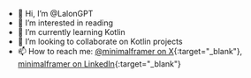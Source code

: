 - 👋 Hi, I’m @LalonGPT
- 👀 I’m interested in reading
- 🌱 I’m currently learning Kotlin
- 💞️ I’m looking to collaborate on Kotlin projects
- 📫 How to reach me: [@minimalframer on X](https://twitter.com/minimalframer){:target="_blank"}, [minimalframer on LinkedIn](https://www.linkedin.com/in/minimalframer){:target="_blank"}

<!---
LalonGPT/LalonGPT is a ✨ special ✨ repository because its `README.md` (this file) appears on your GitHub profile.
You can click the Preview link to take a look at your changes.
--->

